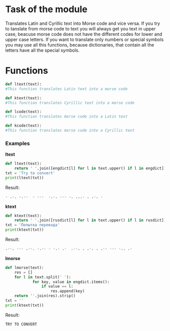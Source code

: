 # Task of the module
Translates Latin and Cyrillic text into Morse code and vice versa.
If you try to tanslate from morse code to text you will always get you text in upper case, beacuse morse code does not have the different codes for lower and upper case letters.
If you want to translate only numbers or special symbols you may use all this functions, because dictionaries, that contain all the letters have all the special symbols.
# Functions
```py
def ltext(text):
#This function translates Latin text into a morse code
```
```py
def ktext(text):
#This function translates Cyrillic text into a morse code
```
```py
def lcode(text):
#This function translates morse code into a Latin text
```
```py
def kcode(text):
#This function translates morse code into a Cyrillic text
```
### Examples
**ltext**
```py
def ltext(text):
    return ' '.join([engdict[l] for l in text.upper() if l in engdict])
txt = 'Try to convert'
print(ltext(txt))
```
Result:
```py
- .-. -.--  - ---  -.-. --- -. ...- . .-. -
```
**ktext**
```py
def ktext(text):
    return ' '.join([rusdict[l] for l in text.upper() if l in rusdict])
txt = 'Попытка перевода'
print(ktext(txt))
```
Result:
```py
.--. --- .--. -.-- - -.- .-  .--. . .-. . .-- --- -.. .-
```
**lmorse**
```py
def lmorse(text):
    res = []
    for l in text.split(' '):
            for key, value in engdict.items():
                if value == l:
                    res.append(key)
    return ''.join(res).strip()
txt = ''
print(ktext(txt))
```
Result:
```py
TRY TO CONVERT
```

